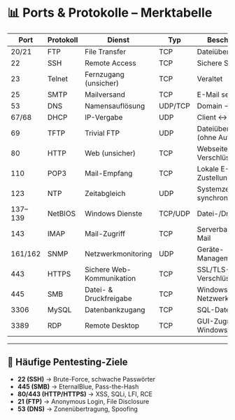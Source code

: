 # 📊 Ports & Protokolle – Merktabelle

| Port | Protokoll | Dienst | Typ | Beschreibung |
|------|-----------|--------|-----|--------------|
| 20/21 | FTP | File Transfer | TCP | Dateiübertragung |
| 22 | SSH | Remote Access | TCP | Sichere Shell |
| 23 | Telnet | Fernzugang (unsicher) | TCP | Veraltet |
| 25 | SMTP | Mailversand | TCP | E-Mail senden |
| 53 | DNS | Namensauflösung | UDP/TCP | Domain → IP |
| 67/68 | DHCP | IP-Vergabe | UDP | Client ↔ Server |
| 69 | TFTP | Trivial FTP | UDP | Dateiübertragung (ohne Auth) |
| 80 | HTTP | Web (unsicher) | TCP | Webseiten ohne Verschlüsselung |
| 110 | POP3 | Mail-Empfang | TCP | Lokale E-Mail-Zustellung |
| 123 | NTP | Zeitabgleich | UDP | Systemzeit synchronisieren |
| 137–139 | NetBIOS | Windows Dienste | TCP/UDP | Datei-/Druckdienste |
| 143 | IMAP | Mail-Zugriff | TCP | Serverbasierte E-Mail |
| 161/162 | SNMP | Netzwerkmonitoring | UDP | Geräte-Management |
| 443 | HTTPS | Sichere Web-Kommunikation | TCP | SSL/TLS-Verschlüsselung |
| 445 | SMB | Datei- & Druckfreigabe | TCP | Windows Netzwerkfreigaben |
| 3306 | MySQL | Datenbankzugang | TCP | SQL-Datenbank |
| 3389 | RDP | Remote Desktop | TCP | GUI-Zugriff auf Windows |

---

## 🔐 Häufige Pentesting-Ziele

- **22 (SSH)** → Brute-Force, schwache Passwörter
- **445 (SMB)** → EternalBlue, Pass-the-Hash
- **80/443 (HTTP/HTTPS)** → XSS, SQLi, LFI, RCE
- **21 (FTP)** → Anonymous Login, File Disclosure
- **53 (DNS)** → Zonenübertragung, Spoofing

